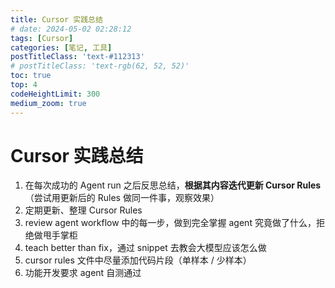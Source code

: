 ```yaml
---
title: Cursor 实践总结
# date: 2024-05-02 02:28:12
tags: [Cursor]
categories: [笔记, 工具]
postTitleClass: 'text-#112313'
# postTitleClass: 'text-rgb(62, 52, 52)'
toc: true
top: 4
codeHeightLimit: 300
medium_zoom: true
---
```


<!-- more -->

# Cursor 实践总结

1. 在每次成功的 Agent run 之后反思总结，**根据其内容迭代更新 Cursor Rules**（尝试用更新后的 Rules 做同一件事，观察效果）
2. 定期更新、整理 Cursor Rules
3. review agent workflow 中的每一步，做到完全掌握 agent 究竟做了什么，拒绝做甩手掌柜
4. teach better than fix，通过 snippet 去教会大模型应该怎么做
5. cursor rules 文件中尽量添加代码片段（单样本 / 少样本）
6. 功能开发要求 agent 自测通过